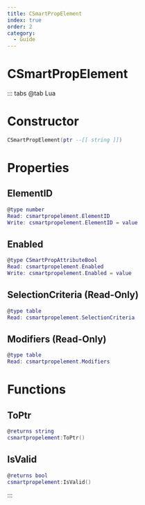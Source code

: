 ```yaml
---
title: CSmartPropElement
index: true
order: 2
category:
  - Guide
---
```


# CSmartPropElement

::: tabs
@tab Lua
# Constructor
```lua
CSmartPropElement(ptr --[[ string ]])
```
# Properties
## ElementID 
```lua
@type number
Read: csmartpropelement.ElementID
Write: csmartpropelement.ElementID = value
```
## Enabled 
```lua
@type CSmartPropAttributeBool
Read: csmartpropelement.Enabled
Write: csmartpropelement.Enabled = value
```
## SelectionCriteria (Read-Only)
```lua
@type table
Read: csmartpropelement.SelectionCriteria
```
## Modifiers (Read-Only)
```lua
@type table
Read: csmartpropelement.Modifiers
```
# Functions
## ToPtr
```lua
@returns string
csmartpropelement:ToPtr()
```
## IsValid
```lua
@returns bool
csmartpropelement:IsValid()
```

:::